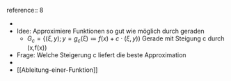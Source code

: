 reference:: 8

-
- Idee: Approximiere Funktionen so gut wie möglich durch geraden
	- $G_{c}=\left\lbrace\left(\xi,y\right);y=g_{c}\left(\xi\right)\coloneqq f\left(x\right)+c\cdot\left(\xi,y\right)\right)$ Gerade mit Steigung c durch (x,f(x))
- Frage: Welche Steigerung c liefert die beste Approximation
-
- [[Ableitung-einer-Funktion]]